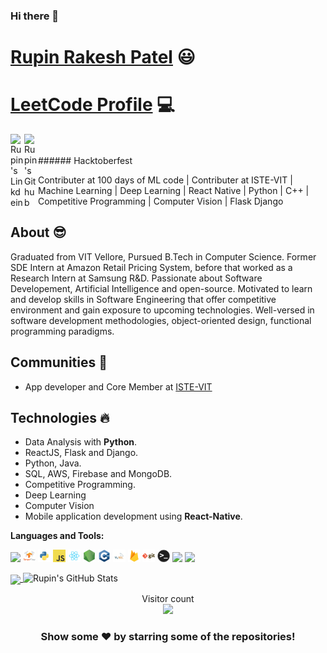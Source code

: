 ### Hi there 👋
 # <a href="https://www.linkedin.com/in/rupin-patel-b1243718b/">Rupin Rakesh Patel</a> :smiley:
  # <a href="https://leetcode.com/patel_rupin_/">LeetCode Profile</a> :computer:
 
<a href="https://www.linkedin.com/in/rupin-patel-b1243718b/">
  <img align="left" alt="Rupin's Linkdein" width="22px" src="https://cdn.jsdelivr.net/npm/simple-icons@v3/icons/linkedin.svg" />
</a>


<a href="https://github.com/patel-rupin2000">
  <img align="left" alt="Rupin's Github" width="22px" src="https://cdn.jsdelivr.net/npm/simple-icons@v3/icons/github.svg" />
</a>


<br/>
<br/>
###### Hacktoberfest




Contributer at 100 days of ML code | Contributer at ISTE-VIT | Machine Learning | Deep Learning | React Native | Python | C++ | Competitive Programming | Computer Vision | Flask Django

## About :sunglasses:
Graduated from VIT Vellore, Pursued B.Tech in Computer Science. Former SDE Intern at Amazon Retail Pricing System, before that worked as a Research Intern at Samsung R&D. Passionate about Software Developement, Artificial Intelligence and open-source. Motivated to learn and develop skills in Software Engineering that offer competitive environment and gain exposure to upcoming technologies. Well-versed in software development methodologies, object-oriented design, functional programming paradigms.

## Communities :dancers:
- App developer and Core Member at [ISTE-VIT](https://istevit.in/)

## Technologies :fire:
- Data Analysis with **Python**.
- ReactJS, Flask and Django.
- Python, Java.
- SQL, AWS, Firebase and MongoDB.
- Competitive Programming.
- Deep Learning
- Computer Vision
- Mobile application development using **React-Native**.

**Languages and Tools:**  

<code><img height="20" src="https://pytorch.org/assets/images/pytorch-logo.png"></code>
<code><img height="20" src="https://raw.githubusercontent.com/github/explore/80688e429a7d4ef2fca1e82350fe8e3517d3494d/topics/tensorflow/tensorflow.png"></code>
<code><img height="20" src="https://raw.githubusercontent.com/github/explore/80688e429a7d4ef2fca1e82350fe8e3517d3494d/topics/python/python.png"></code>
<code><img height="20" src="https://raw.githubusercontent.com/github/explore/80688e429a7d4ef2fca1e82350fe8e3517d3494d/topics/javascript/javascript.png"></code>
<code><img height="20" src="https://raw.githubusercontent.com/github/explore/80688e429a7d4ef2fca1e82350fe8e3517d3494d/topics/react/react.png"></code>
<code><img height="20" src="https://raw.githubusercontent.com/github/explore/80688e429a7d4ef2fca1e82350fe8e3517d3494d/topics/nodejs/nodejs.png"></code>
<code><img height="20" src="https://raw.githubusercontent.com/github/explore/80688e429a7d4ef2fca1e82350fe8e3517d3494d/topics/cpp/cpp.png"></code>
<code><img height="20" src="https://raw.githubusercontent.com/github/explore/80688e429a7d4ef2fca1e82350fe8e3517d3494d/topics/mysql/mysql.png"></code>
<code><img height="20" src="https://raw.githubusercontent.com/github/explore/80688e429a7d4ef2fca1e82350fe8e3517d3494d/topics/firebase/firebase.png"></code>
<code><img height="20" src="https://raw.githubusercontent.com/github/explore/80688e429a7d4ef2fca1e82350fe8e3517d3494d/topics/git/git.png"></code>
<code><img height="20" src="https://raw.githubusercontent.com/github/explore/80688e429a7d4ef2fca1e82350fe8e3517d3494d/topics/terminal/terminal.png"></code>
<code><img height="20" src="https://static.djangoproject.com/img/logos/django-logo-negative.png"></code>
<code><img height="20" src="https://upload.wikimedia.org/wikipedia/commons/thumb/3/3c/Flask_logo.svg/1200px-Flask_logo.svg.png"></code>


<a href="https://github.com/patel-rupin2000">
  <img align="center" src="https://github-readme-stats.vercel.app/api/top-langs/?username=patel-rupin2000&theme=radical&hide=glsl,python" />
</a>

<img src="https://github-readme-stats.vercel.app/api?username=patel-rupin2000&&show_icons=true&theme=radical&line_height=27&v=5" alt="Rupin's GitHub Stats" />




<p align="center"> 
  Visitor count<br>
  <img src="https://profile-counter.glitch.me/patel-rupin2000/count.svg" />
</p>


<div align="center">

### Show some ❤️ by starring some of the repositories!

</div>


